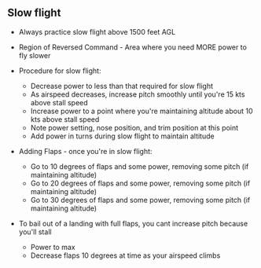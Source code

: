 ## Slow flight

* Always practice slow flight above 1500 feet AGL

* Region of Reversed Command - Area where you need MORE power to fly slower

* Procedure for slow flight:
    * Decrease power to less than that required for slow flight
    * As airspeed decreases, increase pitch smoothly until you're 15 kts above stall speed
    * Increase power to a point where you're maintaining altitude about 10 kts above stall speed
    * Note power setting, nose position, and trim position at this point
    * Add power in turns during slow flight to maintain altitude

* Adding Flaps - once you're in slow flight:
    * Go to 10 degrees of flaps and some power, removing some pitch (if maintaining altitude)
    * Go to 20 degrees of flaps and some power, removing some pitch (if maintaining altitude)
    * Go to 30 degrees of flaps and some power, removing some pitch (if maintaining altitude)

* To bail out of a landing with full flaps, you cant increase pitch because you'll stall
    * Power to max
    * Decrease flaps 10 degrees at time as your airspeed climbs

